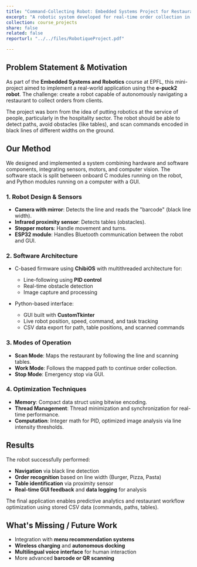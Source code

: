 ```yaml
---
title: "Command-Collecting Robot: Embedded Systems Project for Restaurant Automation"
excerpt: "A robotic system developed for real-time order collection in a restaurant environment, combining line-following, object detection, and GUI-based control. The robot uses image processing, multithreading, and Bluetooth communication to collect orders from tables and transmit them for analysis and optimization."
collection: course_projects
share: false
related: false
reporturl: "../../files/RobotiqueProject.pdf"

---
```


## Problem Statement & Motivation

As part of the **Embedded Systems and Robotics** course at EPFL, this mini-project aimed to implement a real-world application using the **e-puck2 robot**. The challenge: create a robot capable of autonomously navigating a restaurant to collect orders from clients.

The project was born from the idea of putting robotics at the service of people, particularly in the hospitality sector. The robot should be able to detect paths, avoid obstacles (like tables), and scan commands encoded in black lines of different widths on the ground.

## Our Method

We designed and implemented a system combining hardware and software components, integrating sensors, motors, and computer vision. The software stack is split between onboard C modules running on the robot, and Python modules running on a computer with a GUI.

### 1. Robot Design & Sensors

- **Camera with mirror**: Detects the line and reads the "barcode" (black line width).
- **Infrared proximity sensor**: Detects tables (obstacles).
- **Stepper motors**: Handle movement and turns.
- **ESP32 module**: Handles Bluetooth communication between the robot and GUI.

### 2. Software Architecture

- C-based firmware using **ChibiOS** with multithreaded architecture for:
  - Line-following using **PID control**
  - Real-time obstacle detection
  - Image capture and processing

- Python-based interface:
  - GUI built with **CustomTkinter**
  - Live robot position, speed, command, and task tracking
  - CSV data export for path, table positions, and scanned commands

### 3. Modes of Operation

- **Scan Mode**: Maps the restaurant by following the line and scanning tables.
- **Work Mode**: Follows the mapped path to continue order collection.
- **Stop Mode**: Emergency stop via GUI.

### 4. Optimization Techniques

- **Memory**: Compact data struct using bitwise encoding.
- **Thread Management**: Thread minimization and synchronization for real-time performance.
- **Computation**: Integer math for PID, optimized image analysis via line intensity thresholds.

## Results

The robot successfully performed:

- **Navigation** via black line detection
- **Order recognition** based on line width (Burger, Pizza, Pasta)
- **Table identification** via proximity sensor
- **Real-time GUI feedback** and **data logging** for analysis

The final application enables predictive analytics and restaurant workflow optimization using stored CSV data (commands, paths, tables).

## What's Missing / Future Work

- Integration with **menu recommendation systems**
- **Wireless charging** and **autonomous docking**
- **Multilingual voice interface** for human interaction
- More advanced **barcode or QR scanning**
